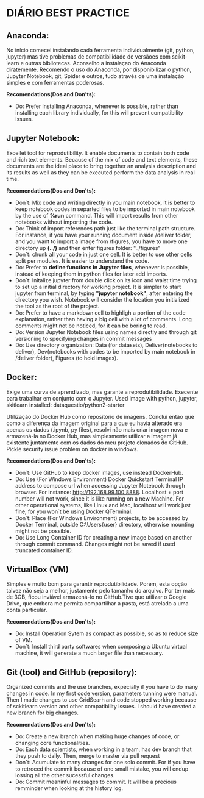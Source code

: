 
# DIÁRIO BEST PRACTICE
 
## Anaconda:
No início comecei instalando cada ferramenta individualmente (git, python, jupyter) mas tive problemas de compatibilidade de versãoes com scikit-learn e outras bibliotecas. Aconselho a instalaçao do Anaconda diratemente. 
Recomendo o uso do Anaconda, por disponibilizar o python, Jupyter Notebook, git, Spider e outros, tudo através de uma instalação simples e com ferramentas poderosas.

**Recomendations(Dos and Don'ts):**
* Do: Prefer installing Anaconda, whenever is possible, rather than installing each library individually, for this will prevent compatibility issues. 

 
## Jupyter Notebook:
Excellet tool for reprodutibility. It enable documents to contain both code and rich text elements.
Because of the mix of code and text elements, these documents are the ideal place to bring together an analysis description and its results as well as they can be executed perform the data analysis in real time.

**Recomendations(Dos and Don'ts):**
* Don´t: Mix code and writing directly in you main notebook, it is better to keep notebook codes in separted files to be imported in main notebook by the use of **%run** command. This will import results from other notebooks without importing the code.
* Do: Think of import references path just like the terminal path structure. For instance, if you have your running document inside /deliver folder, and you want to import a image from /figures, you have to move one directory up **(../)** and then enter figures folder: "../figures"
* Don´t: chunk all your code in just one cell. It is better to use other cells split per modules. It is easier to understand the code.
* Do: Prefer to **define functions in Jupyter files**, whenever is possible, instead of keeping them in python files for later add imports.
* Don´t: Initalize jupyter from double click on its icon and waist time trying to set up a initial directory for working project. It is simpler to start jupyter from terminal, by typing **"jupyter notebook"**, after entering the directory you wish. Notebook will consider the location you initialized the tool as the root of the project.
* Do: Prefer to have a markdown cell to highligh a portion of the code explanation, rather than having a big cell with a lot of comments. Long comments might not be noticed, for it can be boring to read.
* Do: Version Jupyter Notebook files using names directly and through git versioning to specifying changes in commit messages
* Do: Use directory organization: Data (for datasets), Deliver(notebooks to deliver), Dev(notebooks with codes to be imported by main notebook in /deliver folder), Figures (to hold images).


## Docker:
Exige uma curva de aprendizado, mas garante a reprodutibilidade. Execente para trabalhar em conjunto com o Jupyter.
Used image with python, jupyter, skitlearn installed: dataquestio/python2-starter

Utilização do Docker Hub como repositório de imagens. Conclui então que como a diferença da imagem original para a que eu havia alterado era apenas os dados (.ipynb, py files), resolvi não mais criar imagem nova e armazená-la no Docker Hub, mas simplesmente utilizar a imagem já existente juntamente com os dados do meu projeto clonados do GitHub.
Pickle security issue problem on docker in windows.

**Recomendations(Dos and Don'ts):**
* Don´t: Use GitHub to keep docker images, use instead DockerHub.
* Do: Use (For Windows Environment) Docker Quickstart Terminal IP address to compose url when accessing Jupyter Notebook through browser. For instance: http://192.168.99.100:8888. Localhost + port number will not work, since it is like running on a new Machine. For other operational systems, like Linux and Mac, localhost will work just fine, for you won´t be using Docker QTerminal. 
* Don´t: Place (For Windows Environment) projects, to be accessed by Docker Terminal, outside C:\Users\{user} directory, otherwise mounting might not be possible. 
* Do: Use Long Container ID for creating a new image based on another through commit command. Changes might not be saved if used truncated container ID.


## VirtualBox (VM)
Simples e muito bom para garantir reprodutibilidade. Porém, esta opção talvez não seja a melhor, justamente pelo tamanho do arquivo. Por ter mais de 3GB, ficou inviável armazená-lo no GitHub.Tive que utilizar o Google Drive, que embora me permita compartilhar a pasta, está atrelado a uma conta particular.

**Recomendations(Dos and Don'ts):**
* Do: Install Operation Sytem as compact as possible, so as to reduce size of VM.
* Don´t: Install third party softwares when composing a Ubuntu virtual machine, it will generate a much larger file than necessary.


## Git (tool) and GitHub (repository):
Organized commits and the use branches, expecially if you have to do many changes in code. In my first code version, parameters tunning were manual. Then I made changes to use GridSearh and code stopped working because of sckitlearn version and other compatibility issues.
I should have created a new branch for big changes.

**Recomendations(Dos and Don'ts):**
* Do: Create a new branch when making huge changes of code, or changing core functionalities.
* Do: Each data scientists, when working in a team, has dev branch that they push to daily. Then, merge to master via pull request
* Don´t: Acumulate to many changes for one solo commit. For if you have to retroced the commit because of one small mistake, you will endup lossing all the other sucessful changes.
* Do: Commit meaninful messages to commit. It will be a precious remminder when looking at the history log.
